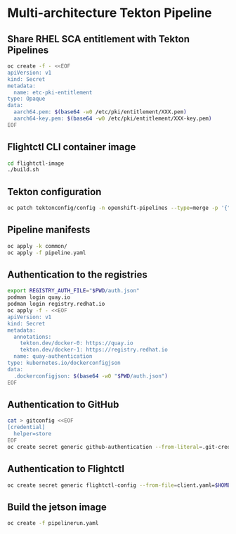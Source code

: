 # Multi-architecture Tekton Pipeline

## Share RHEL SCA entitlement with Tekton Pipelines

```sh
oc create -f - <<EOF
apiVersion: v1
kind: Secret
metadata:
  name: etc-pki-entitlement
type: Opaque
data:
  aarch64.pem: $(base64 -w0 /etc/pki/entitlement/XXX.pem)
  aarch64-key.pem: $(base64 -w0 /etc/pki/entitlement/XXX-key.pem)
EOF
```

## Flightctl CLI container image

```sh
cd flightctl-image
./build.sh
```

## Tekton configuration

```sh
oc patch tektonconfig/config -n openshift-pipelines --type=merge -p '{"spec":{"pipeline":{"coschedule":"disabled","disable-affinity-assistant":true}}}'
```

## Pipeline manifests

```sh
oc apply -k common/
oc apply -f pipeline.yaml
```

## Authentication to the registries

```sh
export REGISTRY_AUTH_FILE="$PWD/auth.json"
podman login quay.io
podman login registry.redhat.io
oc apply -f - <<EOF
apiVersion: v1
kind: Secret
metadata:
  annotations:
    tekton.dev/docker-0: https://quay.io
    tekton.dev/docker-1: https://registry.redhat.io
  name: quay-authentication
type: kubernetes.io/dockerconfigjson
data:
  .dockerconfigjson: $(base64 -w0 "$PWD/auth.json")
EOF
```

## Authentication to GitHub

```sh
cat > gitconfig <<EOF
[credential]
  helper=store
EOF
oc create secret generic github-authentication --from-literal=.git-credentials=https://user:password@github.com --from-file=.gitconfig=gitconfig
```

## Authentication to Flightctl

```sh
oc create secret generic flightctl-config --from-file=client.yaml=$HOME/.config/flightctl/client.yaml
```

## Build the jetson image

```sh
oc create -f pipelinerun.yaml
```
